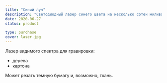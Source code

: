 ```yaml
---
title: "Синий луч"
description: "Светодиодный лазер синего цвета на несколько сотен миливатт."
date: 2020-06-27
status: product

type: purchase
cover: laser.jpg
---
```


Лазер видимого спектра для гравировки:

- дерева
- картона

Может резать темную бумагу и, возможно, ткань.
